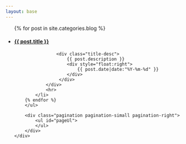 ```yaml
---
layout: base
---
```


<link rel="stylesheet" href="/css/blog.css" />

<div class="container content blog">
    <div class="section">
        <ul class="artical-list">
        {% for post in site.categories.blog %}
            <li class="articalHide">        
                <div>
                    <a href="{{ post.url }}"><h4>{{ post.title }}</h4> </a>
                    
                    <div class="title-desc">
                        {{ post.description }}
                        <div style="float:right">
                            {{ post.date|date:"%Y-%m-%d" }}
                        </div>
                     </div>
                </div>
                <hr>
            </li>
        {% endfor %}
        </ul>

        <div class="pagination pagination-simall pagination-right">
            <ul id="pageUl">
            </ul>
        </div>
    </div>
</div>

<script>
    var pageCount=6;
    var totalPage=0;
    var articals;
    $(".artical-list").ready(function(){
        articals=$(".artical-list").find("li");
        totalPage=Math.floor(articals.length-1)/pageCount ;
        addPageNum(totalPage);
        setPage(0);

        // if (totalPage>0){
        //           }
        // else{
        //     articals.removeClass('articalHide');
        // }
    });

    function setPage(page)
    {
        $("#pageUl").find("li").removeClass('active');
        $("#pageUl").find("li:eq("+page+")").addClass('active');
        articals.addClass('articalHide');
        for (var i=page*pageCount; i<pageCount*(page+1); i++){
            if (i == articals.length) break;
            $(articals[i]).removeClass('articalHide');
        }
    }

    function addPageNum(totalPage)
    {
        for (var i=0; i<=totalPage; i++)
        {
            var li='<li><a href="javascript:setPage('+i+')">'+(i+1)+'</a></li>';
            $("#pageUl").append(li);
        }
        
    }

</script>